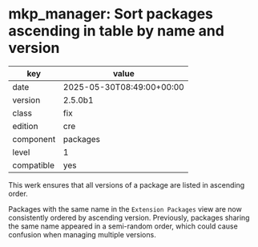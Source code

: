[//]: # (werk v2)
# mkp_manager: Sort packages ascending in table by name and version

key        | value
---------- | ---
date       | 2025-05-30T08:49:00+00:00
version    | 2.5.0b1
class      | fix
edition    | cre
component  | packages
level      | 1
compatible | yes

This werk ensures that all versions of a package are listed in ascending order.

Packages with the same name in the `Extension Packages` view are now
consistently ordered by ascending version.
Previously, packages sharing the same name appeared in a semi-random order,
which could cause confusion when managing multiple versions.

